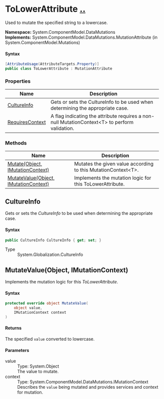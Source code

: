 # ToLowerAttribute [..](../README.md#documentation-index 'Documentation Index')

Used to mutate the specified string to a lowercase.

**Namespace:** System.ComponentModel.DataMutations<br />
**Implements:** System.ComponentModel.DataMutations.MutationAttribute (in System.ComponentModel.Mutations)

#### Syntax

```csharp
[AttributeUsage(AttributeTargets.Property)]
public class ToLowerAttribute : MutationAttribute
```


### Properties

| Name | Description |
| ---- | ----------- |
| [CultureInfo](#CultureInfo) | Gets or sets the CultureInfo to be used when determining the appropriate case. |
| [RequiresContext](MutationAttribute.md#RequiresContext) | A flag indicating the attribute requires a non-null MutationContext&lt;T&gt; to perform validation. |


### Methods

| Name | Description |
| ---- | ----------- |
| [Mutate(Object, IMutationContext)](MutationAttribute.md#MutateObjectIMutationContext) | Mutates the given value according to this MutationContext&lt;T&gt;. |
| [MutateValue(Object, IMutationContext)](#MutateValueObjectIMutationContext) | Implements the mutation logic for this ToLowerAttribute. |


<a name='CultureInfo'></a>
## CultureInfo

Gets or sets the *CultureInfo* to be used when determining the appropriate case.

#### Syntax

```csharp
public CultureInfo CultureInfo { get; set; }
```

<dl>
	<dt>Type</dt>
	<dd>System.Globalization.CultureInfo</dd>
</dl>


<a name='MutateValueObjectIMutationContext'></a>
## MutateValue(Object, IMutationContext)

Implements the mutation logic for this *ToLowerAttribute*.

#### Syntax

```csharp
protected override object MutateValue(
	object value,
	IMutationContext context
)
```

#### Returns

The specified `value` converted to lowercase.

#### Parameters

<dl>
	<dt>value</dt>
	<dd>Type: System.Object<br />The value to mutate.</dd>
	<dt>context</dt>
	<dd>Type: System.ComponentModel.DataMutations.IMutationContext<br />Describes the <code>value</code> being mutated and provides services and context for mutation.</dd>
</dl>
